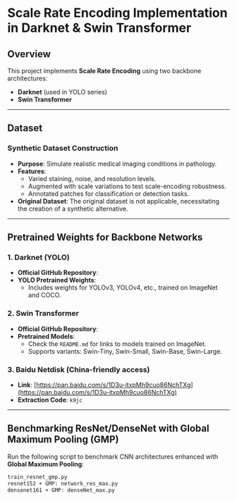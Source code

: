 # Scale Rate Encoding Implementation in Darknet & Swin Transformer

## Overview
This project implements **Scale Rate Encoding** using two backbone architectures:
- **Darknet** (used in YOLO series)
- **Swin Transformer**

---

## Dataset

### Synthetic Dataset Construction
- **Purpose**: Simulate realistic medical imaging conditions in pathology.
- **Features**:
  - Varied staining, noise, and resolution levels.
  - Augmented with scale variations to test scale-encoding robustness.
  - Annotated patches for classification or detection tasks.
- **Original Dataset**: The original dataset is not applicable, necessitating the creation of a synthetic alternative.

---

## Pretrained Weights for Backbone Networks

### 1. Darknet (YOLO)
- **Official GitHub Repository**:  
- **YOLO Pretrained Weights**:  
  - Includes weights for YOLOv3, YOLOv4, etc., trained on ImageNet and COCO.

### 2. Swin Transformer
- **Official GitHub Repository**:  
- **Pretrained Models**:
  - Check the `README.md` for links to models trained on ImageNet.
  - Supports variants: Swin-Tiny, Swin-Small, Swin-Base, Swin-Large.

### 3. Baidu Netdisk (China-friendly access)
- **Link**: [https://pan.baidu.com/s/1D3u-itxpMh9cuo86NchTXg](https://pan.baidu.com/s/1D3u-itxpMh9cuo86NchTXg)
- **Extraction Code**: `k9jc`

---

## Benchmarking ResNet/DenseNet with Global Maximum Pooling (GMP)

Run the following script to benchmark CNN architectures enhanced with **Global Maximum Pooling**:

```bash
train_resnet_gmp.py
resnet152 + GMP: network_res_max.py
densenet161 + GMP: denseNet_max.py 

  
     

